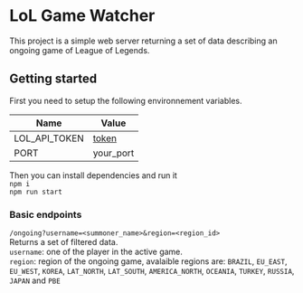 # LoL Game Watcher

This project is a simple web server returning a set of data describing an ongoing game of League of Legends.

## Getting started

First you need to setup the following environnement variables.   

| Name          | Value                                               |
|---------------|-----------------------------------------------------|
| LOL_API_TOKEN | [token](https://developer.riotgames.com/docs/portal)|
| PORT          | your_port                                           |

Then you can install dependencies and run it   
`npm i`   
`npm run start`   

### Basic endpoints

`/ongoing?username=<summoner_name>&region=<region_id>`   
Returns a set of filtered data.  
`username`: one of the player in the active game.  
`region`: region of the ongoing game, avalaible regions are: `BRAZIL`, `EU_EAST`, `EU_WEST`, `KOREA`, `LAT_NORTH`, `LAT_SOUTH`, `AMERICA_NORTH`, `OCEANIA`, `TURKEY`, `RUSSIA`, `JAPAN` and `PBE` 
